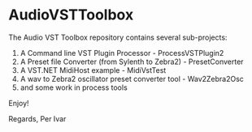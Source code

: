 # AudioVSTToolbox
The Audio VST Toolbox repository contains several sub-projects: 
1. A Command line VST Plugin Processor - ProcessVSTPlugin2
2. A Preset file Converter (from Sylenth to Zebra2) - PresetConverter 
3. A VST.NET MidiHost example - MidiVstTest
4. A wav to Zebra2 oscillator preset converter tool - Wav2Zebra2Osc
5. and some work in process tools

Enjoy!

Regards,
Per Ivar